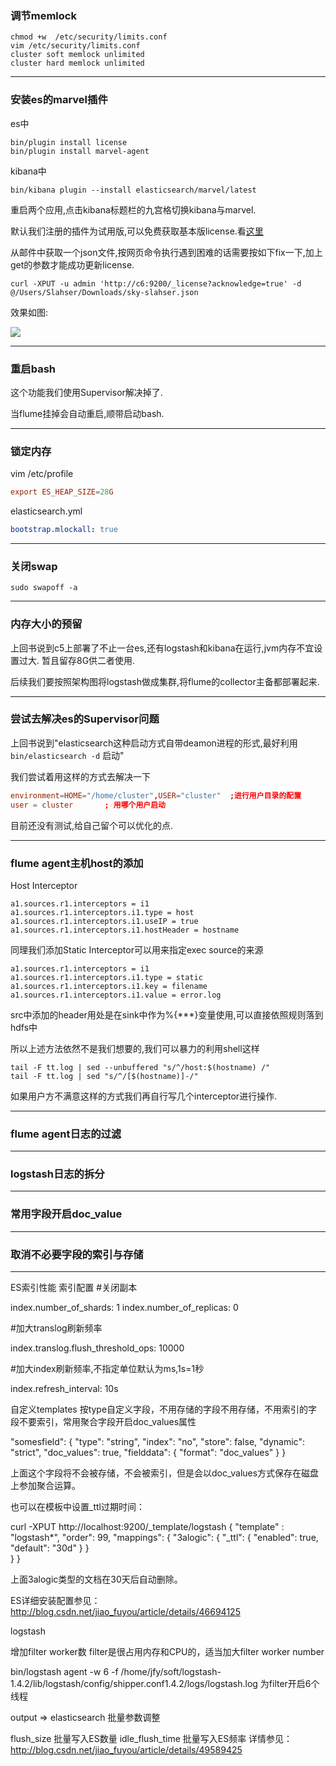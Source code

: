 

### 调节memlock 

```shell
chmod +w  /etc/security/limits.conf
vim /etc/security/limits.conf 
cluster soft memlock unlimited
cluster hard memlock unlimited 
``` 

-- - -- 

### 安装es的marvel插件 

es中 

```shell
bin/plugin install license
bin/plugin install marvel-agent
``` 

kibana中 

```shell
bin/kibana plugin --install elasticsearch/marvel/latest
``` 
重启两个应用,点击kibana标题栏的九宫格切换kibana与marvel. 

默认我们注册的插件为试用版,可以免费获取基本版license.看[这里](https://www.elastic.co/guide/en/marvel/current/license-management.html) 

从邮件中获取一个json文件,按网页命令执行遇到困难的话需要按如下fix一下,加上get的参数才能成功更新license. 

```shell
curl -XPUT -u admin 'http://c6:9200/_license?acknowledge=true' -d @/Users/Slahser/Downloads/sky-slahser.json
```
效果如图: 

![](http://7xqjx7.com1.z0.glb.clouddn.com/image/Screen%20Shot%202016-04-30%20at%2015.54.47.png?imageView2/2/h/600)

-- - -- 

### 重启bash 

这个功能我们使用Supervisor解决掉了. 

当flume挂掉会自动重启,顺带启动bash. 

-- - -- 

### 锁定内存 

vim /etc/profile 

```conf
export ES_HEAP_SIZE=28G
```

elasticsearch.yml 

```yml
bootstrap.mlockall: true
``` 

-- - -- 

### 关闭swap

```shell
sudo swapoff -a
```  

-- - -- 

### 内存大小的预留 

上回书说到c5上部署了不止一台es,还有logstash和kibana在运行,jvm内存不宜设置过大. 
暂且留存8G供二者使用. 

后续我们要按照架构图将logstash做成集群,将flume的collector主备都部署起来.  

-- - -- 

### 尝试去解决es的Supervisor问题

上回书说到"elasticsearch这种启动方式自带deamon进程的形式,最好利用`bin/elasticsearch -d` 启动" 

我们尝试着用这样的方式去解决一下  

```conf
environment=HOME="/home/cluster",USER="cluster"  ;进行用户目录的配置
user = cluster       ; 用哪个用户启动
``` 

目前还没有测试,给自己留个可以优化的点. 

-- - -- 

### flume agent主机host的添加 

Host Interceptor 
```
a1.sources.r1.interceptors = i1
a1.sources.r1.interceptors.i1.type = host
a1.sources.r1.interceptors.i1.useIP = true
a1.sources.r1.interceptors.i1.hostHeader = hostname
``` 

同理我们添加Static Interceptor可以用来指定exec source的来源 

```
a1.sources.r1.interceptors = i1
a1.sources.r1.interceptors.i1.type = static
a1.sources.r1.interceptors.i1.key = filename
a1.sources.r1.interceptors.i1.value = error.log
``` 

src中添加的header用处是在sink中作为%{***}变量使用,可以直接依照规则落到hdfs中 

所以上述方法依然不是我们想要的,我们可以暴力的利用shell这样 

```
tail -F tt.log | sed --unbuffered "s/^/host:$(hostname) /" 
tail -F tt.log | sed "s/^/[$(hostname)]-/"
``` 

如果用户方不满意这样的方式我们再自行写几个interceptor进行操作. 

-- - -- 

### flume agent日志的过滤 

-- - -- 

### logstash日志的拆分 

-- - -- 

### 常用字段开启doc_value 

-- - -- 

### 取消不必要字段的索引与存储 

-- - -- 


ES索引性能
索引配置
#关闭副本

index.number_of_shards: 1
index.number_of_replicas: 0

#加大translog刷新频率

index.translog.flush_threshold_ops: 10000

#加大index刷新频率,不指定单位默认为ms,1s=1秒

index.refresh_interval: 10s

自定义templates 
按type自定义字段，不用存储的字段不用存储，不用索引的字段不要索引，常用聚合字段开启doc_values属性

"somesfield": {
    "type": "string",
    "index": "no",
    "store": false,
    "dynamic": "strict",
    "doc_values": true,
    "fielddata": {
        "format": "doc_values"
    }
}

上面这个字段将不会被存储，不会被索引，但是会以doc_values方式保存在磁盘上参加聚合运算。

也可以在模板中设置_ttl过期时间：

curl -XPUT http://localhost:9200/_template/logstash
{
  "template" : "logstash*",
        "order": 99,
        "mappings": {
            "3alogic": {
                "_ttl": {
                    "enabled": true,
                    "default": "30d"
                }
            }            
        }
}

上面3alogic类型的文档在30天后自动删除。

ES详细安装配置参见：http://blog.csdn.net/jiao_fuyou/article/details/46694125

logstash

增加filter worker数 
filter是很占用内存和CPU的，适当加大filter worker number

bin/logstash agent -w 6 -f /home/jfy/soft/logstash-1.4.2/lib/logstash/config/shipper.conf1.4.2/logs/logstash.log
为filter开启6个线程

output => elasticsearch 批量参数调整

flush_size 批量写入ES数量
idle_flush_time 批量写入ES频率 
详情参见：http://blog.csdn.net/jiao_fuyou/article/details/49589425